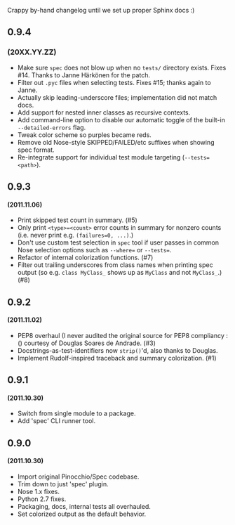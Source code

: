 Crappy by-hand changelog until we set up proper Sphinx docs :)

## 0.9.4
### (20XX.YY.ZZ)

* Make sure `spec` does not blow up when no `tests/` directory exists. Fixes
  #14. Thanks to Janne Härkönen for the patch.
* Filter out `.pyc` files when selecting tests. Fixes #15; thanks again to
  Janne.
* Actually skip leading-underscore files; implementation did not match docs.
* Add support for nested inner classes as recursive contexts.
* Add command-line option to disable our automatic toggle of the built-in
  `--detailed-errors` flag.
* Tweak color scheme so purples became reds.
* Remove old Nose-style SKIPPED/FAILED/etc suffixes when showing spec
  format.
* Re-integrate support for individual test module targeting (`--tests=<path>`).

## 0.9.3
#### (2011.11.06)

* Print skipped test count in summary. (#5)
* Only print `<type>=<count>` error counts in summary for nonzero counts (i.e.
  never print e.g. `(failures=0, ...)`.)
* Don't use custom test selection in `spec` tool if user passes in common Nose
  selection options such as `--where=` or `--tests=`.
* Refactor of internal colorization functions. (#7)
* Filter out trailing underscores from class names when printing spec output
  (so e.g. `class MyClass_` shows up as `MyClass` and not `MyClass_`.) (#8)

## 0.9.2
#### (2011.11.02)

* PEP8 overhaul (I never audited the original source for PEP8 compliancy :()
  courtesy of Douglas Soares de Andrade. (#3)
* Docstrings-as-test-identifiers now `strip()`'d, also thanks to Douglas.
* Implement Rudolf-inspired traceback and summary colorization. (#1)

## 0.9.1
#### (2011.10.30)

* Switch from single module to a package.
* Add 'spec' CLI runner tool.

## 0.9.0
#### (2011.10.30)

* Import original Pinocchio/Spec codebase.
* Trim down to just 'spec' plugin.
* Nose 1.x fixes.
* Python 2.7 fixes.
* Packaging, docs, internal tests all overhauled.
* Set colorized output as the default behavior.
